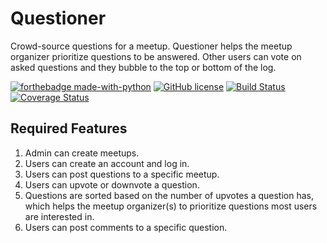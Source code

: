 # Questioner
Crowd-source questions for a meetup. Questioner helps the meetup organizer prioritize questions to be answered. Other users can vote on asked questions and they bubble to the top or bottom of the log.


[![forthebadge made-with-python](http://ForTheBadge.com/images/badges/made-with-python.svg)](https://www.python.org/)
[![GitHub license](https://img.shields.io/github/license/Naereen/StrapDown.js.svg)](https://github.com/Naereen/StrapDown.js/blob/master/LICENSE)
[![Build Status](https://travis-ci.com/munniomer/Questioner-Api-V1.svg?branch=ft-user-registration-v1-163083345)](https://travis-ci.com/munniomer/Questioner-Api-V1)
[![Coverage Status](https://coveralls.io/repos/github/munniomer/Questioner-Api-V1/badge.svg?branch=ft-user-registration-v1-163083345)](https://coveralls.io/github/munniomer/Questioner-Api-V1?branch=ft-user-registration-v1-163083345)

## Required Features
1. Admin can create meetups.
2. Users can create an account and log in.
3. Users can post questions to a specific meetup.
4. Users can upvote or downvote a question.
5. Questions are sorted based on the number of upvotes a question has, which helps the meetup organizer(s) to prioritize questions most users are interested in.
6. Users can post comments to a specific question.
